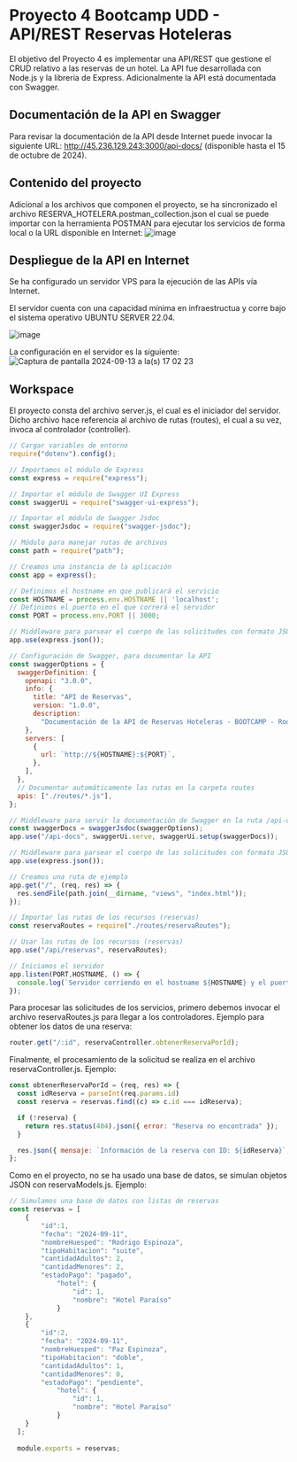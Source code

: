 # Proyecto 4 Bootcamp UDD - API/REST Reservas Hoteleras
El objetivo del Proyecto 4 es implementar una API/REST que gestione el CRUD relativo a las reservas de un hotel. La API fue desarrollada con Node.js y la librería de Express. Adicionalmente la API está documentada con Swagger.

## Documentación de la API en Swagger
Para revisar la documentación de la API desde Internet puede invocar la siguiente URL: http://45.236.129.243:3000/api-docs/ (disponible hasta el 15 de octubre de 2024).

## Contenido del proyecto
Adicional a los archivos que componen el proyecto, se ha sincronizado el archivo RESERVA_HOTELERA.postman_collection.json el cual se puede importar con la herramienta POSTMAN para ejecutar los servicios de forma local o la URL disponible en Internet:
![image](https://github.com/user-attachments/assets/2d9ccb5a-6519-4d79-a6ed-3285b5a9e9c2)

## Despliegue de la API en Internet
Se ha configurado un servidor VPS para la ejecución de las APIs vía Internet.

El servidor cuenta con una capacidad mínima en infraestructua y corre bajo el sistema operativo UBUNTU SERVER 22.04.

![image](https://github.com/user-attachments/assets/32e5fb8a-14f3-4564-8e8f-fddfd01fe797)

La configuración en el servidor es la siguiente:
![Captura de pantalla 2024-09-13 a la(s) 17 02 23](https://github.com/user-attachments/assets/3723702f-4d39-4cc7-9856-97cd65768663)

## Workspace
El proyecto consta del archivo server.js, el cual es el iniciador del servidor. 
Dicho archivo hace referencia al archivo de rutas (routes), el cual a su vez, invoca al controlador (controller).

```javascript
// Cargar variables de entorno
require("dotenv").config();

// Importamos el módulo de Express
const express = require("express");

// Importar el módulo de Swagger UI Express
const swaggerUi = require("swagger-ui-express");

// Importar el módulo de Swagger Jsdoc
const swaggerJsdoc = require("swagger-jsdoc");

// Módulo para manejar rutas de archivos
const path = require("path");

// Creamos una instancia de la aplicación
const app = express();

// Definimos el hostname en que publicará el servicio
const HOSTNAME = process.env.HOSTNAME || 'localhost';
// Definimos el puerto en el que correrá el servidor
const PORT = process.env.PORT || 3000;

// Middleware para parsear el cuerpo de las solicitudes con formato JSON
app.use(express.json());

// Configuración de Swagger, para documentar la API
const swaggerOptions = {
  swaggerDefinition: {
    openapi: "3.0.0",
    info: {
      title: "API de Reservas",
      version: "1.0.0",
      description:
        "Documentación de la API de Reservas Hoteleras - BOOTCAMP - Rodrigo Espinoza",
    },
    servers: [
      {
        url: `http://${HOSTNAME}:${PORT}`,
      },
    ],
  },
  // Documentar automáticamente las rutas en la carpeta routes
  apis: ["./routes/*.js"],
};

// Middleware para servir la documentación de Swagger en la ruta /api-docs
const swaggerDocs = swaggerJsdoc(swaggerOptions);
app.use("/api-docs", swaggerUi.serve, swaggerUi.setup(swaggerDocs));

// Middleware para parsear el cuerpo de las solicitudes con formato JSON
app.use(express.json());

// Creamos una ruta de ejemplo
app.get("/", (req, res) => {
  res.sendFile(path.join(__dirname, "views", "index.html"));
});

// Importar las rutas de los recursos (reservas)
const reservaRoutes = require("./routes/reservaRoutes");

// Usar las rutas de los recursos (reservas)
app.use("/api/reservas", reservaRoutes);

// Iniciamos el servidor
app.listen(PORT,HOSTNAME, () => {
  console.log(`Servidor corriendo en el hostname ${HOSTNAME} y el puerto ${PORT}`);
});

```

Para procesar las solicitudes de los servicios, primero debemos invocar el archivo reservaRoutes.js para llegar a los controladores. Ejemplo para obtener los datos de una reserva:

```javascript
router.get("/:id", reservaController.obtenerReservaPorId);
```
Finalmente, el procesamiento de la solicitud se realiza en el archivo reservaController.js. Ejemplo:

```javascript
const obtenerReservaPorId = (req, res) => {
  const idReserva = parseInt(req.params.id)
  const reserva = reservas.find((c) => c.id === idReserva);

  if (!reserva) {
    return res.status(404).json({ error: "Reserva no encontrada" });
  }

  res.json({ mensaje: `Información de la reserva con ID: ${idReserva}`, reserva });
};
```
Como en el proyecto, no se ha usado una base de datos, se simulan objetos JSON con reservaModels.js. Ejemplo:

```javascript
// Simulamos una base de datos con listas de reservas
const reservas = [
    {
        "id":1,
        "fecha": "2024-09-11",
        "nombreHuesped": "Rodrigo Espinoza",
        "tipoHabitacion": "suite",
        "cantidadAdultos": 2,
        "cantidadMenores": 2,
        "estadoPago": "pagado",
            "hotel": {
                "id": 1,
                "nombre": "Hotel Paraíso"
            }
    },
    {
        "id":2,
        "fecha": "2024-09-11",
        "nombreHuesped": "Paz Espinoza",
        "tipoHabitacion": "doble",
        "cantidadAdultos": 1,
        "cantidadMenores": 0,
        "estadoPago": "pendiente",
            "hotel": {
                "id": 1,
                "nombre": "Hotel Paraíso"
            }
    }
  ];
  
  module.exports = reservas;
```
